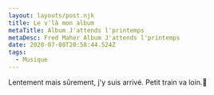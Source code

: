 ```yaml
---
layout: layouts/post.njk
title: Le v'là mon album
metaTitle: Album J'attends l'printemps
metaDesc: Fred Maher Album J'attends l'printemps
date: 2020-07-08T20:58:44.524Z
tags:
  - Musique
---
```

Lentement mais sûrement, j'y suis arrivé. Petit train va loin.🚂